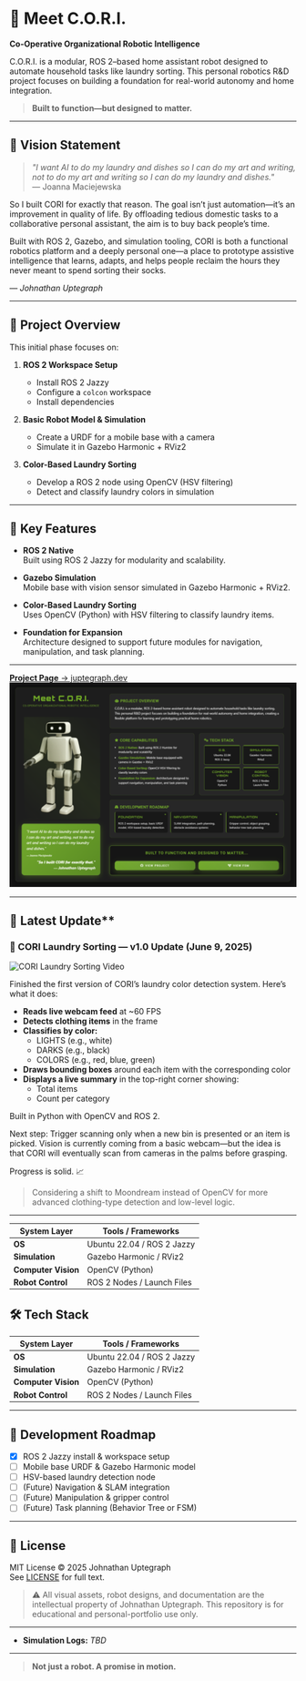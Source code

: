 # 🤖 Meet C.O.R.I. 
**Co-Operative Organizational Robotic Intelligence**              


C.O.R.I. is a modular, ROS 2–based home assistant robot designed to automate household tasks like laundry sorting. This personal robotics R&D project focuses on building a foundation for real-world autonomy and home integration.



> **Built to function—but designed to matter.**

---


## 🧠 Vision Statement

> _"I want AI to do my laundry and dishes so I can do my art and writing, not to do my art and writing so I can do my laundry and dishes."_  
> — Joanna Maciejewska

So I built CORI for exactly that reason. The goal isn’t just automation—it’s an improvement in quality of life. By offloading tedious domestic tasks to a collaborative personal assistant, the aim is to buy back people’s time.

Built with ROS 2, Gazebo, and simulation tooling, CORI is both a functional robotics platform and a deeply personal one—a place to prototype assistive intelligence that learns, adapts, and helps people reclaim the hours they never meant to spend sorting their socks.

— *Johnathan Uptegraph*

---

## 🚀 Project Overview

This initial phase focuses on:

1. **ROS 2 Workspace Setup**  
   - Install ROS 2 Jazzy  
   - Configure a `colcon` workspace  
   - Install dependencies

2. **Basic Robot Model & Simulation**  
   - Create a URDF for a mobile base with a camera  
   - Simulate it in Gazebo Harmonic + RViz2

3. **Color-Based Laundry Sorting**  
   - Develop a ROS 2 node using OpenCV (HSV filtering)  
   - Detect and classify laundry colors in simulation

---

## 🧠 Key Features

- **ROS 2 Native**  
  Built using ROS 2 Jazzy for modularity and scalability.

- **Gazebo Simulation**  
  Mobile base with vision sensor simulated in Gazebo Harmonic + RViz2.

- **Color-Based Laundry Sorting**  
  Uses OpenCV (Python) with HSV filtering to classify laundry items.

- **Foundation for Expansion**  
  Architecture designed to support future modules for navigation, manipulation, and task planning.

---
 [**Project Page** → juptegraph.dev](https://juptegraph.dev)
![CORI prototype](assets/concept-art/cori_portfolio_view.png)

---

##  📢 Latest Update**
### 🧺 CORI Laundry Sorting — v1.0 Update (June 9, 2025)

![CORI Laundry Sorting Video](assets/gifs/openCV_Color_Sort_Test.gif)

Finished the first version of CORI’s laundry color detection system. Here’s what it does:

- **Reads live webcam feed** at ~60 FPS  
- **Detects clothing items** in the frame  
- **Classifies by color:**  
  - LIGHTS (e.g., white)  
  - DARKS (e.g., black)  
  - COLORS (e.g., red, blue, green)  
- **Draws bounding boxes** around each item with the corresponding color  
- **Displays a live summary** in the top-right corner showing:  
  - Total items  
  - Count per category

Built in Python with OpenCV and ROS 2.

Next step: Trigger scanning only when a new bin is presented or an item is picked. Vision is currently coming from a basic webcam—but the idea is that CORI will eventually scan from cameras in the palms before grasping.

Progress is solid. 📈  

> Considering a shift to Moondream instead of OpenCV for more advanced clothing-type detection and low-level logic.

---

| **System Layer**     | **Tools / Frameworks**           |
|----------------------|----------------------------------|
| **OS**               | Ubuntu 22.04 / ROS 2 Jazzy       |
| **Simulation**       | Gazebo Harmonic / RViz2          |
| **Computer Vision**  | OpenCV (Python)                  |
| **Robot Control**    | ROS 2 Nodes / Launch Files       |****

## 🛠️ Tech Stack

| **System Layer**     | **Tools / Frameworks**           |
|----------------------|----------------------------------|
| **OS**               | Ubuntu 22.04 / ROS 2 Jazzy       |
| **Simulation**       | Gazebo Harmonic / RViz2          |
| **Computer Vision**  | OpenCV (Python)                  |
| **Robot Control**    | ROS 2 Nodes / Launch Files       |

---

## 🔄 Development Roadmap

- [x] ROS 2 Jazzy install & workspace setup  
- [ ] Mobile base URDF & Gazebo Harmonic model  
- [ ] HSV-based laundry detection node  
- [ ] (Future) Navigation & SLAM integration  
- [ ] (Future) Manipulation & gripper control  
- [ ] (Future) Task planning (Behavior Tree or FSM)

---

## 📜 License

MIT License © 2025 Johnathan Uptegraph  
See [LICENSE](LICENSE) for full text.

> ⚠️ All visual assets, robot designs, and documentation are the intellectual property of Johnathan Uptegraph. This repository is for educational and personal-portfolio use only.

---

- **Simulation Logs:** *TBD*

---

> **Not just a robot. A promise in motion.**
